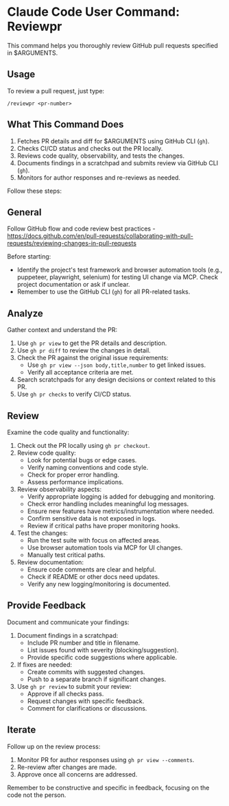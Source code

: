 # Claude Code User Command: Reviewpr

This command helps you thoroughly review GitHub pull requests specified in $ARGUMENTS.

## Usage

To review a pull request, just type:

```
/reviewpr <pr-number>
```

## What This Command Does

1. Fetches PR details and diff for $ARGUMENTS using GitHub CLI (`gh`).
2. Checks CI/CD status and checks out the PR locally.
3. Reviews code quality, observability, and tests the changes.
4. Documents findings in a scratchpad and submits review via GitHub CLI (`gh`).
5. Monitors for author responses and re-reviews as needed.

Follow these steps:

## General

Follow GitHub flow and code review best practices - https://docs.github.com/en/pull-requests/collaborating-with-pull-requests/reviewing-changes-in-pull-requests

Before starting:

- Identify the project's test framework and browser automation tools (e.g., puppeteer, playwright, selenium) for testing UI change via MCP. Check project documentation or ask if unclear.
- Remember to use the GitHub CLI (`gh`) for all PR-related tasks.

## Analyze

Gather context and understand the PR:

1. Use `gh pr view` to get the PR details and description.
2. Use `gh pr diff` to review the changes in detail.
3. Check the PR against the original issue requirements:
    - Use `gh pr view --json body,title,number` to get linked issues.
    - Verify all acceptance criteria are met.
4. Search scratchpads for any design decisions or context related to this PR.
5. Use `gh pr checks` to verify CI/CD status.

## Review

Examine the code quality and functionality:

1. Check out the PR locally using `gh pr checkout`.
2. Review code quality:
    - Look for potential bugs or edge cases.
    - Verify naming conventions and code style.
    - Check for proper error handling.
    - Assess performance implications.
3. Review observability aspects:
    - Verify appropriate logging is added for debugging and monitoring.
    - Check error handling includes meaningful log messages.
    - Ensure new features have metrics/instrumentation where needed.
    - Confirm sensitive data is not exposed in logs.
    - Review if critical paths have proper monitoring hooks.
4. Test the changes:
    - Run the test suite with focus on affected areas.
    - Use browser automation tools via MCP for UI changes.
    - Manually test critical paths.
5. Review documentation:
    - Ensure code comments are clear and helpful.
    - Check if README or other docs need updates.
    - Verify any new logging/monitoring is documented.

## Provide Feedback

Document and communicate your findings:

1. Document findings in a scratchpad:
    - Include PR number and title in filename.
    - List issues found with severity (blocking/suggestion).
    - Provide specific code suggestions where applicable.
2. If fixes are needed:
    - Create commits with suggested changes.
    - Push to a separate branch if significant changes.
3. Use `gh pr review` to submit your review:
    - Approve if all checks pass.
    - Request changes with specific feedback.
    - Comment for clarifications or discussions.

## Iterate

Follow up on the review process:

1. Monitor PR for author responses using `gh pr view --comments`.
2. Re-review after changes are made.
3. Approve once all concerns are addressed.

Remember to be constructive and specific in feedback, focusing on the code not the person.